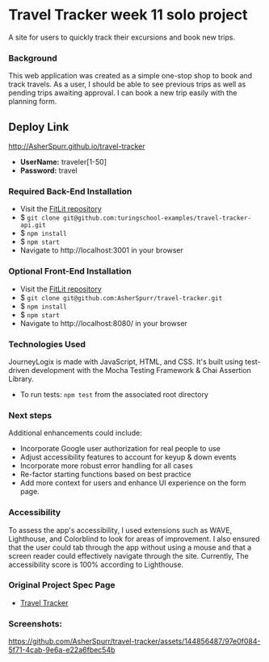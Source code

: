 # Travel Tracker week 11 solo project
A site for users to quickly track their excursions and book new trips.

### Background 
This web application was created as a simple one-stop shop to book and track travels. As a user, I should be able to see previous trips as well as pending trips awaiting approval. I can book a new trip easily with the planning form.

## Deploy Link
http://AsherSpurr.github.io/travel-tracker

- **UserName:** traveler[1-50]
- **Password:** travel

### Required Back-End Installation
- Visit the [FitLit repository](https://github.com/turingschool-examples/travel-tracker-api)
- $ `git clone git@github.com:turingschool-examples/travel-tracker-api.git`
- $ `npm install`
- $ `npm start`
- Navigate to http://localhost:3001 in your browser

### Optional Front-End Installation
- Visit the [FitLit repository](https://github.com/AsherSpurr/travel-tracker)
- $ `git clone git@github.com:AsherSpurr/travel-tracker.git`
- $ `npm install`
- $ `npm start`
- Navigate to http://localhost:8080/ in your browser

### Technologies Used
JourneyLogix is made with JavaScript, HTML, and CSS. It's built using test-driven development with the Mocha Testing Framework & Chai Assertion Library.
- To run tests: `npm test` from the associated root directory

### Next steps 
Additional enhancements could include:
- Incorporate Google user authorization for real people to use
- Adjust accessibility features to account for keyup & down events 
- Incorporate more robust error handling for all cases
- Re-factor starting functions based on best practice
- Add more context for users and enhance UI experience on the form page.

### Accessibility
To assess the app's accessibility, I used extensions such as WAVE, Lighthouse, and Colorblind to look for areas of improvement. I also ensured that the user could tab through the app without using a mouse and that a screen reader could effectively navigate through the site. Currently, The accessibility score is 100% according to Lighthouse. 

### Original Project Spec Page
- [Travel Tracker](https://frontend.turing.edu/projects/travel-tracker.html)

### Screenshots: 

https://github.com/AsherSpurr/travel-tracker/assets/144856487/97e0f084-5f71-4cab-9e6a-e22a6fbec54b
